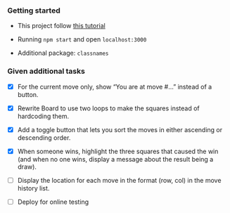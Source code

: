### Getting started

- This project follow [this tutorial](https://react.dev/learn/tutorial-tic-tac-toe)

- Running ```npm start``` and open `localhost:3000`

- Additional package: `classnames`


### Given additional tasks

- [x] For the current move only, show “You are at move #…” instead of a button.
- [x] Rewrite Board to use two loops to make the squares instead of hardcoding them.
- [x] Add a toggle button that lets you sort the moves in either ascending or descending order.

- [x] When someone wins, highlight the three squares that caused the win (and when no one wins, display a message about the result being a draw).
- [ ] Display the location for each move in the format (row, col) in the move history list.
- [ ] Deploy for online testing
